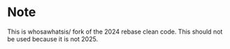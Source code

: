 # Note
This is whosawhatsis/ fork of the 2024 rebase clean code.  This should not be used because it is not 2025.
